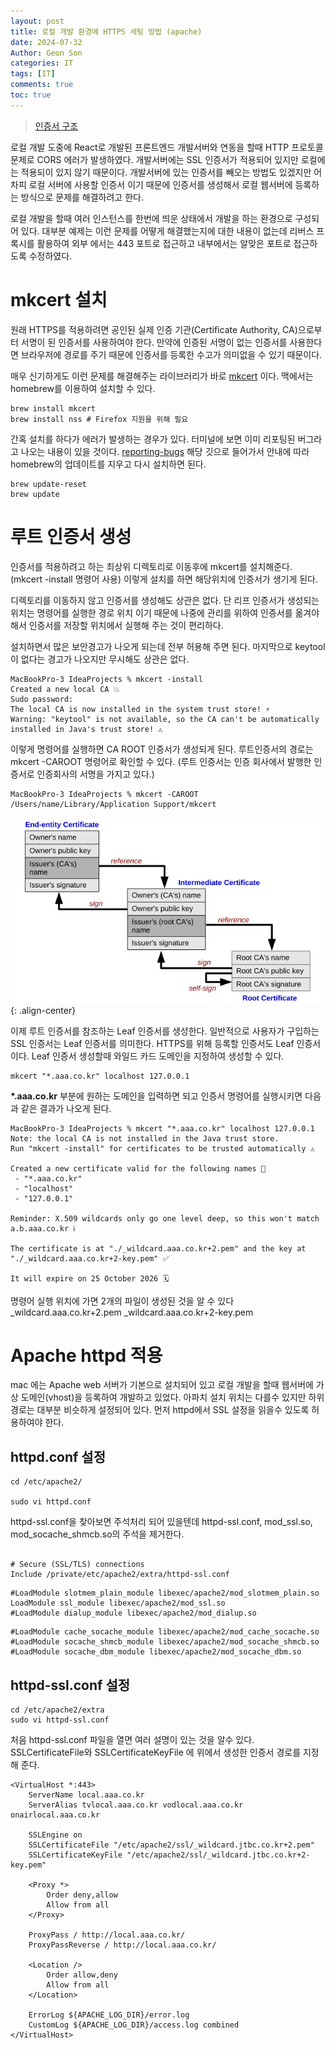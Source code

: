 ```yaml
---
layout: post
title: 로컬 개발 환경에 HTTPS 세팅 방법 (apache)
date: 2024-07-32
Author: Geon Son
categories: IT
tags: [IT]
comments: true
toc: true
---
```



>[인증서 구조](https://brunch.co.kr/@sangjinkang/47)


로컬 개발 도중에 React로 개발된 프론트엔드 개발서버와 연동을 할때 HTTP 프로토콜 문제로 CORS 에러가 발생하였다. 개발서버에는 SSL 인증서가 적용되어 있지만 로컬에는 적용되이 있지 않기 때문이다.
개발서버에 있는 인증서를 빼오는 방법도 있겠지만 어차피 로컬 서버에 사용할 인증서 이기 때문에 인증서를 생성해서 로컬 웹서버에 등록하는 방식으로 문제를 해결하려고 한다. 

로컬 개발을 할때 여러 인스턴스를 한번에 띄운 상태에서 개발을 하는 환경으로 구성되어 있다.
대부분 예제는 이런 문제를 어떻게 해결했는지에 대한 내용이 없는데 리버스 프록시를 활용하여 외부 에서는 443 포트로 접근하고 내부에서는 알맞은 포트로 접근하도록 수정하였다. 

# mkcert 설치
원래 HTTPS를 적용하려면 공인된 실제 인증 기관(Certificate Authority, CA)으로부터 서명이 된 인증서를 사용하여야 한다. 만약에 인증된 서명이 없는 인증서를 사용한다면 브라우저에 경로를 주기 때문에 인증서를 등록한 수고가 의미없을 수 있기 때문이다.

매우 신기하게도 이런 문제를 해결해주는 라이브러리가 바로 [mkcert](https://github.com/FiloSottile/mkcert) 이다. 맥에서는 homebrew를 이용하여 설치할 수 있다. 

~~~
brew install mkcert
brew install nss # Firefox 지원을 위해 필요
~~~

간혹 설치를 하다가 에러가 발생하는 경우가 있다. 터미널에 보면 이미 리포팅된 버그라고 나오는 내용이 있을 것이다. [reporting-bugs](https://github.com/Homebrew/homebrew-cask#reporting-bugs) 해당 깃으로 들어가서 안내에 따라 homebrew의 업데이트를 지우고 다시 설치하면 된다. 

~~~
brew update-reset
brew update
~~~

# 루트 인증서 생성
인증서를 적용하려고 하는 최상위 디렉토리로 이동후에 mkcert를 설치해준다. (mkcert -install 명령어 사용) 이렇게 설치를 하면 해당위치에 인증서가 생기게 된다.

디렉토리를 이동하지 않고 인증서를 생성해도 상관은 없다. 단 리프 인증서가 생성되는 위치는 명령어를 실행한 경로 위치 이기 때문에 나중에 관리를 위하여 인증서를 옮겨야 해서 인증서를 저장할 위치에서 실행해 주는 것이 편리하다. 

설치하면서 많은 보안경고가 나오게 되는데 전부 허용해 주면 된다. 마지막으로 keytool이 없다는 경고가 나오지만 무시해도 상관은 없다.

~~~
MacBookPro-3 IdeaProjects % mkcert -install
Created a new local CA 💥
Sudo password:
The local CA is now installed in the system trust store! ⚡️
Warning: "keytool" is not available, so the CA can't be automatically installed in Java's trust store! ⚠️
~~~


이렇게 명령어를 실행하면 CA ROOT 인증서가 생성되게 된다. 루트인증서의 경로는  mkcert -CAROOT 명령어로 확인할 수 있다. (루트 인증서는 인증 회사에서 발행한 인증서로 인증회사의 서명을 가지고 있다.)
~~~
MacBookPro-3 IdeaProjects % mkcert -CAROOT
/Users/name/Library/Application Support/mkcert
~~~

![](/images/it/3djprgop2hfgergtgegerh.svg.png){: .align-center}

이제 루트 인증서를 참조하는 Leaf 인증서를 생성한다. 일반적으로 사용자가 구입하는 SSL 인증서는 Leaf 인증서를 의미한다. HTTPS를 위해 등록할 인증서도 Leaf 인증서 이다.
Leaf 인증서 생성할때 와일드 카드 도메인을 지정하여 생성할 수 있다. 

~~~
mkcert "*.aaa.co.kr" localhost 127.0.0.1
~~~

**&#42;.aaa.co.kr** 부분에 원하는 도메인을 입력하면 되고 인증서 명령어를 실행시키면 다음과 같은 결과가 나오게 된다. 

~~~
MacBookPro-3 IdeaProjects % mkcert "*.aaa.co.kr" localhost 127.0.0.1
Note: the local CA is not installed in the Java trust store.
Run "mkcert -install" for certificates to be trusted automatically ⚠️

Created a new certificate valid for the following names 📜
 - "*.aaa.co.kr"
 - "localhost"
 - "127.0.0.1"

Reminder: X.509 wildcards only go one level deep, so this won't match a.b.aaa.co.kr ℹ️

The certificate is at "./_wildcard.aaa.co.kr+2.pem" and the key at "./_wildcard.aaa.co.kr+2-key.pem" ✅

It will expire on 25 October 2026 🗓

~~~

명령어 실행 위치에 가면 2개의 파일이 생성된 것을 알 수 있다
_wildcard.aaa.co.kr+2.pem
_wildcard.aaa.co.kr+2-key.pem


# Apache httpd 적용
mac 에는 Apache web 서버가 기본으로 설치되어 있고 로컬 개발을 할때 웹서버에 가상 도메인(vhost)을 등록하여 개발하고 있었다. 
아파치 설치 위치는 다를수 있지만 하위 경로는 대부분 비슷하게 설정되어 있다. 먼저 httpd에서 SSL 설정을 읽을수 있도록 허용하여야 한다.

## httpd.conf 설정 
~~~
cd /etc/apache2/

sudo vi httpd.conf
~~~

httpd-ssl.conf을 찾아보면 주석처리 되어 있을텐데 httpd-ssl.conf, mod_ssl.so, mod_socache_shmcb.so의 주석을 제거한다.

~~~

# Secure (SSL/TLS) connections
Include /private/etc/apache2/extra/httpd-ssl.conf
~~~

~~~
#LoadModule slotmem_plain_module libexec/apache2/mod_slotmem_plain.so
LoadModule ssl_module libexec/apache2/mod_ssl.so
#LoadModule dialup_module libexec/apache2/mod_dialup.so
~~~

~~~
#LoadModule cache_socache_module libexec/apache2/mod_cache_socache.so
#LoadModule socache_shmcb_module libexec/apache2/mod_socache_shmcb.so
#LoadModule socache_dbm_module libexec/apache2/mod_socache_dbm.so
~~~


## httpd-ssl.conf 설정 

~~~
cd /etc/apache2/extra
sudo vi httpd-ssl.conf
~~~

처음 httpd-ssl.conf 파일을 열면 여러 설명이 있는 것을 알수 있다. 
SSLCertificateFile와 SSLCertificateKeyFile 에 위에서 생성한 인증서 경로를 지정해 준다. 

~~~
<VirtualHost *:443>
    ServerName local.aaa.co.kr
    ServerAlias tvlocal.aaa.co.kr vodlocal.aaa.co.kr onairlocal.aaa.co.kr

    SSLEngine on
    SSLCertificateFile "/etc/apache2/ssl/_wildcard.jtbc.co.kr+2.pem"
    SSLCertificateKeyFile "/etc/apache2/ssl/_wildcard.jtbc.co.kr+2-key.pem"

    <Proxy *>
        Order deny,allow
        Allow from all
    </Proxy>

    ProxyPass / http://local.aaa.co.kr/
    ProxyPassReverse / http://local.aaa.co.kr/

    <Location />
        Order allow,deny
        Allow from all
    </Location>

    ErrorLog ${APACHE_LOG_DIR}/error.log
    CustomLog ${APACHE_LOG_DIR}/access.log combined
</VirtualHost>
~~~